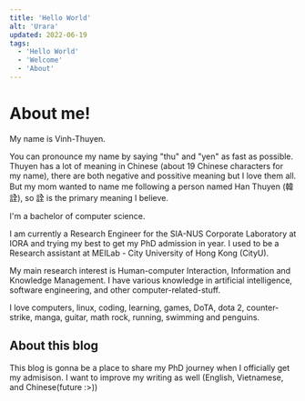 ```yaml
---
title: 'Hello World'
alt: 'Urara'
updated: 2022-06-19
tags:
  - 'Hello World'
  - 'Welcome'
  - 'About'
---
```



# About me!

My name is Vinh-Thuyen. 

You can pronounce my name by saying "thu" and "yen" as fast as possible. Thuyen has a lot of meaning in Chinese (about 19 Chinese characters for my name), there are both negative and possitive meaning but I love them all. But my mom wanted to name me following a person named Han Thuyen (韓詮), so 詮 is the primary meaning I believe. 

I'm a bachelor of computer science. 

I am currently a Research Engineer for the SIA-NUS Corporate Laboratory at IORA and trying my best to get my PhD admission in year. I used to be a Research assistant at MEILab - City University of Hong Kong (CityU). 

My main research interest is Human-computer Interaction, Information and Knowledge Management. I have various knowledge in artificial intelligence, software engineering, and other computer-related-stuff.

I love computers, linux, coding, learning, games, DoTA, dota 2, counter-strike, manga, guitar, math rock, running, swimming and penguins. 

## About this blog

This blog is gonna be a place to share my PhD journey when I officially get my admisison. I want to improve my writing as well (English, Vietnamese, and Chinese(future :>))

